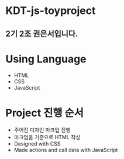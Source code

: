 # KDT-js-toyproject
## 2기 2조 권은서입니다.
# Using Language
- HTML
- CSS
- JavaScript
# Project 진행 순서
- 주어진 디자인 마크업 진행
- 마크업을 기준으로 HTML 작성
- Designed with CSS
- Made actions and call data with JavaScript